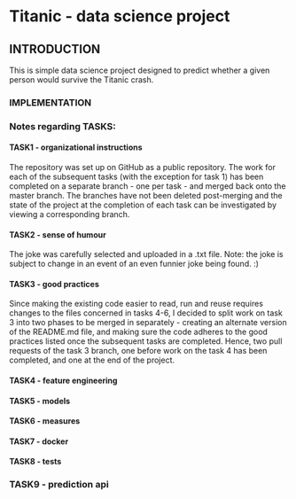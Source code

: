 # Titanic - data science project 

## INTRODUCTION
This is simple data science project designed to predict whether a given person would survive the Titanic crash.


### IMPLEMENTATION



### Notes regarding TASKS:

#### TASK1 - organizational instructions

The repository was set up on GitHub as a public repository. The work for each of the subsequent tasks (with the exception for task 1) has been completed on a separate branch - one per task - and merged back onto the master branch. The branches have not been deleted post-merging and the state of the project at the completion of each task can be investigated by viewing a corresponding branch.

#### TASK2 - sense of humour

The joke was carefully selected and uploaded in a .txt file. Note: the joke is subject to change in an event of an even funnier joke being found. :)

#### TASK3 - good practices

Since making the existing code easier to read, run and reuse requires changes to the files concerned in tasks 4-6, I decided to split work on task 3 into two phases to be merged in separately - creating an alternate version of the README.md file, and making sure the code adheres to the good practices listed once the subsequent tasks are completed. Hence, two pull requests of the task 3 branch, one before work on the task 4 has been completed, and one at the end of the project.  

#### TASK4 - feature engineering

#### TASK5 - models

#### TASK6 - measures

#### TASK7 - docker

#### TASK8 - tests

### TASK9 - prediction api



